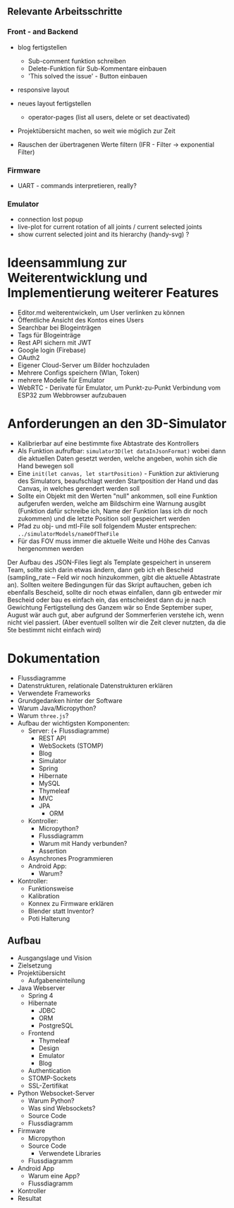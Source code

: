 ## Relevante Arbeitsschritte

### Front - and Backend

- blog fertigstellen
  - Sub-comment funktion schreiben
  - Delete-Funktion für Sub-Kommentare einbauen
  - 'This solved the issue' - Button einbauen
- responsive layout
- neues layout fertigstellen
  - operator-pages (list all users, delete or set deactivated)

- Projektübersicht machen, so weit wie möglich zur Zeit
- Rauschen der übertragenen Werte filtern (IFR - Filter → exponential Filter)

### Firmware

- UART - commands interpretieren, really?

### Emulator

- connection lost popup
- live-plot for current rotation of all joints / current selected joints
- show current selected joint and its hierarchy (handy-svg) ?

# Ideensammlung zur Weiterentwicklung und Implementierung weiterer Features

- Editor.md weiterentwickeln, um User verlinken zu können
- Öffentliche Ansicht des Kontos eines Users
- Searchbar bei Blogeinträgen
- Tags für Blogeinträge
- Rest API sichern mit JWT
- Google login (Firebase)
- OAuth2
- Eigener Cloud-Server um Bilder hochzuladen
- Mehrere Configs speichern (Wlan, Token)
- mehrere Modelle für Emulator
- WebRTC - Derivate für Emulator, um Punkt-zu-Punkt Verbindung vom ESP32 zum Webbrowser aufzubauen

# Anforderungen an den 3D-Simulator

- Kalibrierbar auf eine bestimmte fixe Abtastrate des Kontrollers
- Als Funktion aufrufbar: `simulator3D(let dataInJsonFormat)` wobei dann die aktuellen Daten gesetzt werden, welche angeben, wohin sich die Hand bewegen soll
- Eine `init(let canvas, let startPosition)` - Funktion zur aktivierung des Simulators, beaufschlagt werden Startposition der Hand und das Canvas, in welches gerendert werden soll
- Sollte ein Objekt mit den Werten "null" ankommen, soll eine Funktion aufgerufen werden, welche am Bildschirm eine Warnung ausgibt (Funktion dafür schreibe ich, Name der Funktion lass ich dir noch zukommen) und die letzte Position soll gespeichert werden
- Pfad zu obj- und mtl-File soll folgendem Muster entsprechen: `../simulatorModels/nameOfTheFile`
- Für das FOV muss immer die aktuelle Weite und Höhe des Canvas hergenommen werden

Der Aufbau des JSON-Files liegt als Template gespeichert in unserem Team, sollte sich darin etwas ändern, dann geb ich eh Bescheid (sampling_rate – Feld wir noch hinzukommen, gibt die aktuelle Abtastrate an).
Sollten weitere Bedingungen für das Skript auftauchen, geben ich ebenfalls Bescheid, sollte dir noch etwas einfallen, dann gib entweder mir Bescheid oder bau es einfach ein, das entscheidest dann du je nach Gewichtung
Fertigstellung des Ganzem wär so Ende September super, August wär auch gut, aber aufgrund der Sommerferien verstehe ich, wenn nicht viel passiert. (Aber eventuell sollten wir die Zeit clever nutzten, da die 5te bestimmt nicht einfach wird)

# Dokumentation

- Flussdiagramme
- Datenstrukturen, relationale Datenstrukturen erklären
- Verwendete Frameworks
- Grundgedanken hinter der Software
- Warum Java/Micropython?
- Warum `three.js`?
- Aufbau der wichtigsten Komponenten:
  - Server: (+ Flussdiagramme)
    - REST API
    - WebSockets (STOMP)
    - Blog
    - Simulator
    - Spring
    - Hibernate
    - MySQL
    - Thymeleaf
    - MVC
    - JPA
      - ORM
  - Kontroller:
    - Micropython?
    - Flussdiagramm
    - Warum mit Handy verbunden?
    - Assertion
  - Asynchrones Programmieren
  - Android App:
    - Warum?
- Kontroller:
  - Funktionsweise
  - Kalibration
  - Konnex zu Firmware erklären
  - Blender statt Inventor?
  - Poti Halterung

## Aufbau

- Ausgangslage und Vision
- Zielsetzung
- Projektübersicht
  - Aufgabeneinteilung
- Java Webserver
  - Spring 4
  - Hibernate
    - JDBC
    - ORM
    - PostgreSQL
  - Frontend
    - Thymeleaf
    - Design
    - Emulator
    - Blog
  - Authentication
  - STOMP-Sockets
  - SSL-Zertifikat
- Python Websocket-Server
  - Warum Python?
  - Was sind Websockets?
  - Source Code
  - Flussdiagramm
- Firmware
  - Micropython
  - Source Code
    - Verwendete Libraries
  - Flussdiagramm
- Android App
  - Warum eine App?
  - Flussdiagramm
- Kontroller
- Resultat

